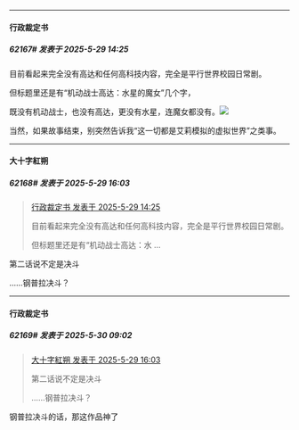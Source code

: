 ﻿
*****

####  行政裁定书  
##### 62167#       发表于 2025-5-29 14:25

目前看起来完全没有高达和任何高科技内容，完全是平行世界校园日常剧。

但标题里还是有“机动战士高达：水星的魔女”几个字，

既没有机动战士，也没有高达，更没有水星，连魔女都没有。<img src="https://static.stage1st.com/image/smiley/face2017/067.png" referrerpolicy="no-referrer">

当然，如果故事结束，别突然告诉我“这一切都是艾莉模拟的虚拟世界”之类事。


*****

####  大十字紅朔  
##### 62168#       发表于 2025-5-29 16:03

<blockquote><a href="httphttps://stage1st.com/2b/forum.php?mod=redirect&amp;goto=findpost&amp;pid=67862669&amp;ptid=2123779" target="_blank">行政裁定书 发表于 2025-5-29 14:25</a>

目前看起来完全没有高达和任何高科技内容，完全是平行世界校园日常剧。

但标题里还是有“机动战士高达：水 ...</blockquote>
第二话说不定是决斗

……钢普拉决斗？


*****

####  行政裁定书  
##### 62169#       发表于 2025-5-30 09:02

<blockquote><a href="httphttps://stage1st.com/2b/forum.php?mod=redirect&amp;goto=findpost&amp;pid=67862967&amp;ptid=2123779" target="_blank">大十字紅朔 发表于 2025-5-29 16:03</a>

第二话说不定是决斗

……钢普拉决斗？</blockquote>
钢普拉决斗的话，那这作品神了

